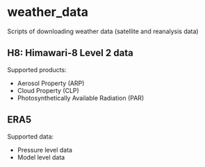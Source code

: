 # weather_data
Scripts of downloading weather data (satellite and reanalysis data)

## H8: Himawari-8 Level 2 data

Supported products:

- Aerosol Property (ARP)
- Cloud Property (CLP)
- Photosynthetically Available Radiation (PAR)


## ERA5

Supported data:

- Pressure level data
- Model level data